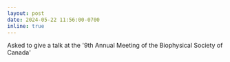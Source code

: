 ```yaml
---
layout: post
date: 2024-05-22 11:56:00-0700
inline: true
---
```

Asked to give a talk at the '9th Annual Meeting of the Biophysical Society of Canada'

